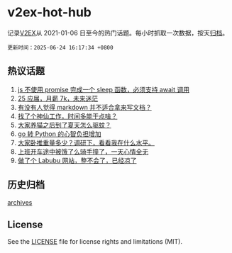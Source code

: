 # v2ex-hot-hub

 记录[V2EX](https://www.v2ex.com/)从 2021-01-06 日至今的热门话题。每小时抓取一次数据，按天[归档](archives)。

`更新时间：2025-06-24 16:17:34 +0800`

## 热议话题

1. [js 不使用 promise 完成一个 sleep 函数，必须支持 await 调用](https://www.v2ex.com/t/1140531)
1. [25 应届，月薪 7k，未来迷茫](https://www.v2ex.com/t/1140656)
1. [有没有人觉得 markdown 并不适合拿来写文档？](https://www.v2ex.com/t/1140628)
1. [找了个神仙工作，时间多能干点啥？](https://www.v2ex.com/t/1140565)
1. [大家养猫之后到了夏天怎么驱蚊？](https://www.v2ex.com/t/1140594)
1. [go 转 Python 的心智负担增加](https://www.v2ex.com/t/1140619)
1. [大家卧推重量多少？调研下，看看我在什么水平。](https://www.v2ex.com/t/1140609)
1. [上班开车途中被饿了么骑手撞了，一天心情全无](https://www.v2ex.com/t/1140580)
1. [做了个 Labubu 网站，整不会了，已经凉了](https://www.v2ex.com/t/1140560)

## 历史归档

[archives](archives)

## License

See the [LICENSE](LICENSE) file for license rights and limitations (MIT).
